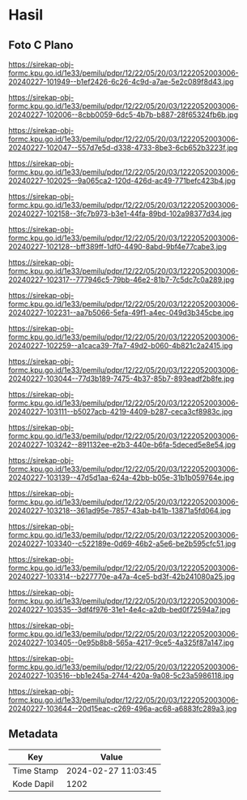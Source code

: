 # Hasil

## Foto C Plano

https://sirekap-obj-formc.kpu.go.id/1e33/pemilu/pdpr/12/22/05/20/03/1222052003006-20240227-101949--b1ef2426-6c26-4c9d-a7ae-5e2c089f8d43.jpg

https://sirekap-obj-formc.kpu.go.id/1e33/pemilu/pdpr/12/22/05/20/03/1222052003006-20240227-102006--8cbb0059-6dc5-4b7b-b887-28f65324fb6b.jpg

https://sirekap-obj-formc.kpu.go.id/1e33/pemilu/pdpr/12/22/05/20/03/1222052003006-20240227-102047--557d7e5d-d338-4733-8be3-6cb652b3223f.jpg

https://sirekap-obj-formc.kpu.go.id/1e33/pemilu/pdpr/12/22/05/20/03/1222052003006-20240227-102025--9a065ca2-120d-426d-ac49-771befc423b4.jpg

https://sirekap-obj-formc.kpu.go.id/1e33/pemilu/pdpr/12/22/05/20/03/1222052003006-20240227-102158--3fc7b973-b3e1-44fa-89bd-102a98377d34.jpg

https://sirekap-obj-formc.kpu.go.id/1e33/pemilu/pdpr/12/22/05/20/03/1222052003006-20240227-102128--bff389ff-1df0-4490-8abd-9bf4e77cabe3.jpg

https://sirekap-obj-formc.kpu.go.id/1e33/pemilu/pdpr/12/22/05/20/03/1222052003006-20240227-102317--777946c5-79bb-46e2-81b7-7c5dc7c0a289.jpg

https://sirekap-obj-formc.kpu.go.id/1e33/pemilu/pdpr/12/22/05/20/03/1222052003006-20240227-102231--aa7b5066-5efa-49f1-a4ec-049d3b345cbe.jpg

https://sirekap-obj-formc.kpu.go.id/1e33/pemilu/pdpr/12/22/05/20/03/1222052003006-20240227-102259--a1caca39-7fa7-49d2-b060-4b821c2a2415.jpg

https://sirekap-obj-formc.kpu.go.id/1e33/pemilu/pdpr/12/22/05/20/03/1222052003006-20240227-103044--77d3b189-7475-4b37-85b7-893eadf2b8fe.jpg

https://sirekap-obj-formc.kpu.go.id/1e33/pemilu/pdpr/12/22/05/20/03/1222052003006-20240227-103111--b5027acb-4219-4409-b287-ceca3cf8983c.jpg

https://sirekap-obj-formc.kpu.go.id/1e33/pemilu/pdpr/12/22/05/20/03/1222052003006-20240227-103242--891132ee-e2b3-440e-b6fa-5deced5e8e54.jpg

https://sirekap-obj-formc.kpu.go.id/1e33/pemilu/pdpr/12/22/05/20/03/1222052003006-20240227-103139--47d5d1aa-624a-42bb-b05e-31b1b059764e.jpg

https://sirekap-obj-formc.kpu.go.id/1e33/pemilu/pdpr/12/22/05/20/03/1222052003006-20240227-103218--361ad95e-7857-43ab-b41b-13871a5fd064.jpg

https://sirekap-obj-formc.kpu.go.id/1e33/pemilu/pdpr/12/22/05/20/03/1222052003006-20240227-103340--c522189e-0d69-46b2-a5e6-be2b595cfc51.jpg

https://sirekap-obj-formc.kpu.go.id/1e33/pemilu/pdpr/12/22/05/20/03/1222052003006-20240227-103314--b227770e-a47a-4ce5-bd3f-42b241080a25.jpg

https://sirekap-obj-formc.kpu.go.id/1e33/pemilu/pdpr/12/22/05/20/03/1222052003006-20240227-103535--3df4f976-31e1-4e4c-a2db-bed0f72594a7.jpg

https://sirekap-obj-formc.kpu.go.id/1e33/pemilu/pdpr/12/22/05/20/03/1222052003006-20240227-103405--0e95b8b8-565a-4217-9ce5-4a325f87a147.jpg

https://sirekap-obj-formc.kpu.go.id/1e33/pemilu/pdpr/12/22/05/20/03/1222052003006-20240227-103516--bb1e245a-2744-420a-9a08-5c23a5986118.jpg

https://sirekap-obj-formc.kpu.go.id/1e33/pemilu/pdpr/12/22/05/20/03/1222052003006-20240227-103644--20d15eac-c269-496a-ac68-a6883fc289a3.jpg


## Metadata

| Key        | Value               |
| ---------- | ------------------- |
| Time Stamp | 2024-02-27 11:03:45 |
| Kode Dapil | 1202                |



